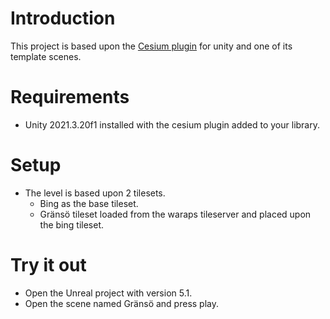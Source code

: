 # Introduction 
This project is based upon the [Cesium plugin](https://github.com/Microsoft/ChakraCore) for unity and one of its template scenes.


# Requirements
 - Unity 2021.3.20f1 installed with the cesium plugin added to your library.

# Setup
 - The level is based upon 2 tilesets.
    - Bing as the base tileset.
    - Gränsö tileset loaded from the waraps tileserver and placed upon the bing tileset.

# Try it out
 - Open the Unreal project with version 5.1.
 - Open the scene named Gränsö and press play.

